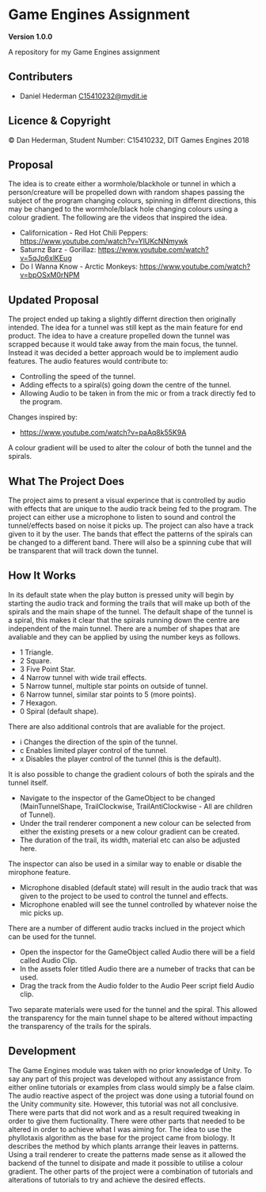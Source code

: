 # Game Engines Assignment

**Version 1.0.0**

A repository for my Game Engines assignment 

## Contributers
- Daniel Hederman <C15410232@mydit.ie>

## Licence & Copyright

© Dan Hederman, Student Number: C15410232, DIT Games Engines 2018

## Proposal

The idea is to create either a wormhole/blackhole or tunnel in which a person/creature will be propelled down with random shapes passing the subject of the program changing colours, 
spinning in differnt directions, this may be changed to the wormhole/black hole changing colours using a colour gradient. The following are the videos that inspired the idea.

* Californication - Red Hot Chili Peppers: https://www.youtube.com/watch?v=YlUKcNNmywk 
* Saturnz Barz - Gorillaz: https://www.youtube.com/watch?v=5qJp6xlKEug 
* Do I Wanna Know - Arctic Monkeys: https://www.youtube.com/watch?v=bpOSxM0rNPM

## Updated Proposal

The project ended up taking a slightly differnt direction then originally intended. The idea for a tunnel was still kept as the main feature for end product. The idea to have a creature propelled
down the tunnel was scrapped because it would take away from the main focus, the tunnel. Instead it was decided a better approach would be to implement audio features. The audio features would 
contribute to:

* Controlling the speed of the tunnel.
* Adding effects to a spiral(s) going down the centre of the tunnel.
* Allowing Audio to be taken in from the mic or from a track directly fed to the program.

Changes inspired by: 

* https://www.youtube.com/watch?v=paAq8k55K9A

A colour gradient will be used to alter the colour of both the tunnel and the spirals.

## What The Project Does

The project aims to present a visual experince that is controlled by audio with effects that are unique to the audio track being fed to the program. The project can either use a microphone
to listen to sound and control the tunnel/effects based on noise it picks up. The project can also have a track given to it by the user. The bands that effect the patterns of the spirals can be 
changed to a different band. There will also be a spinning cube that will be transparent that will track down the tunnel.

## How It Works

In its default state when the play button is pressed unity will begin by starting the audio track and forming the trails that will make up both of the spirals and the main shape of the tunnel.
The default shape of the tunnel is a spiral, this makes it clear that the spirals running down the centre are independent of the main tunnel. There are a number of shapes that are avaliable and
they can be applied by using the number keys as follows.

* 1 Triangle.
* 2 Square.
* 3 Five Point Star.
* 4 Narrow tunnel with wide trail effects.
* 5 Narrow tunnel, multiple star points on outside of tunnel. 
* 6 Narrow tunnel, similar star points to 5 (more points).
* 7 Hexagon.
* 0 Spiral (default shape).

There are also additional controls that are avaliable for the project.

* i Changes the direction of the spin of the tunnel.
* c Enables limited player control of the tunnel.
* x Disables the player control of the tunnel (this is the default).

It is also possible to change the gradient colours of both the spirals and the tunnel itself. 

* Navigate to the inspector of the GameObject to be changed (MainTunnelShape, TrailClockwise, TrailAntiClockwise - All are children of Tunnel).
* Under the trail renderer component a new colour can be selected from either the existing presets or a new colour gradient can be created.
* The duration of the trail, its width, material etc can also be adjusted here.

The inspector can also be used in a similar way to enable or disable the mirophone feature.

* Microphone disabled (default state) will result in the audio track that was given to the project to be used to control the tunnel and effects.
* Microphone enabled will see the tunnel controlled by whatever noise the mic picks up.

There are a number of different audio tracks inclued in the project which can be used for the tunnel.

* Open the inspector for the GameObject called Audio there will be a field called Audio Clip.
* In the assets foler titled Audio there are a numeber of tracks that can be used.
* Drag the track from the Audio folder to the Audio Peer script field Audio clip.

Two separate materials were used for the tunnel and the spiral. This allowed the transparency for the main tunnel shape to be altered without impacting the transparency of the trails for the
spirals.

## Development

The Game Engines module was taken with no prior knowledge of Unity. To say any part of this project was developed without any assistance from either online tutorials or examples from class would 
simply be a false claim. The audio reactive aspect of the project was done using a tutorial found on the Unity community site. However, this tutorial was not all conclusive. There were parts 
that did not work and as a result required tweaking in order to give them fuctionality. There were other parts that needed to be altered in order to achieve what I was aiming for. The idea to 
use the phyllotaxis algorithm as the base for the project came from biology. It describes the method by which plants arrange their leaves in patterns. Using a trail renderer to create the patterns 
made sense as it allowed the backend of the tunnel to disipate and made it possible to utilise a colour gradient. The other parts of the project were a combination of tutorials and alterations of 
tutorials to try and achieve the desired effects. 